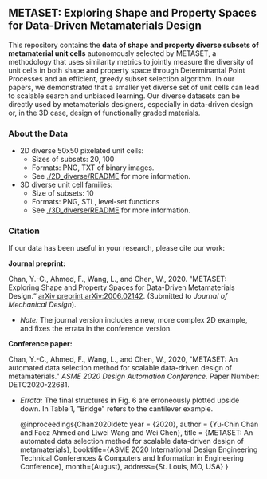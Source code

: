 ## METASET: Exploring Shape and Property Spaces for Data-Driven Metamaterials Design

This repository contains the **data of shape and property diverse subsets of metamaterial unit cells** autonomously selected by METASET, a methodology that uses similarity metrics to jointly measure the diversity of unit cells in both shape and property space through Determinantal Point Processes and an efficient, greedy subset selection algorithm. In our papers, we demonstrated that a smaller yet diverse set of unit cells can lead to scalable search and unbiased learning. Our diverse datasets can be directly used by metamaterials designers, especially in data-driven design or, in the 3D case, design of functionally graded materials.

### About the Data
- 2D diverse 50x50 pixelated unit cells:
  - Sizes of subsets: 20, 100
  - Formats: PNG, TXT of binary images.
  - See [./2D_diverse/README](https://github.com/lychan110/metaset/tree/master/2D_diverse) for more information.
- 3D diverse unit cell families:
  - Size of subsets: 10
  - Formats: PNG, STL, level-set functions
  - See [./3D_diverse/README](https://github.com/lychan110/metaset/tree/master/3D_diverse) for more information.

### Citation
If our data has been useful in your research, please cite our work:

**Journal preprint:**

Chan, Y.-C., Ahmed, F., Wang, L., and Chen, W., 2020. "METASET: Exploring Shape and Property Spaces for Data-Driven Metamaterials Design.“ [arXiv preprint arXiv:2006.02142](https://arxiv.org/abs/2006.02142). (Submitted to _Journal of Mechanical Design_).

- _Note:_ The journal version includes a new, more complex 2D example, and fixes the errata in the conference version.

**Conference paper:**

Chan, Y.-C., Ahmed, F., Wang, L., and Chen, W., 2020, "METASET: An automated data selection method for scalable data-driven design of metamaterials." _ASME 2020 Design Automation Conference_. Paper Number: DETC2020-22681.

- _Errata:_ The final structures in Fig. 6 are erroneously plotted upside down. In Table 1, "Bridge" refers to the cantilever example.

    @inproceedings{Chan2020idetc
      year = {2020},
      author = {Yu-Chin Chan and Faez Ahmed and Liwei Wang and Wei Chen},
      title = {METASET: An automated data selection method for scalable data-driven design of metamaterials},
      booktitle={ASME 2020 International Design Engineering Technical Conferences \& Computers and Information in Engineering Conference},
      month={August},
      address={St. Louis, MO, USA}
    }
